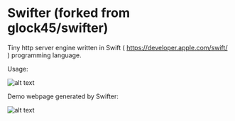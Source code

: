Swifter (forked from glock45/swifter)
=======

Tiny http server engine written in Swift ( https://developer.apple.com/swift/ ) programming language.

Usage:

![alt text](https://raw.githubusercontent.com/glock45/swifter/master/github_code.png)

Demo webpage generated by Swifter:

![alt text](https://raw.githubusercontent.com/glock45/swifter/master/github.png)

